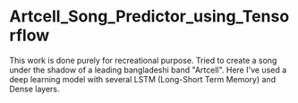 # Artcell_Song_Predictor_using_Tensorflow
This work is done purely for recreational purpose. Tried to create a song under the shadow of a leading bangladeshi band "Artcell". Here I've used a deep learning model with several LSTM (Long-Short Term Memory) and Dense layers.
